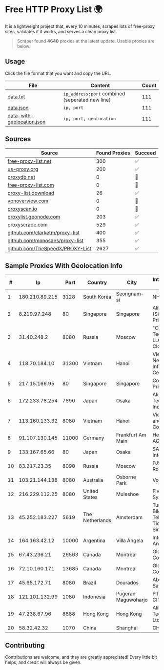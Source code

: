 
# Free HTTP Proxy List 🌍

It is a lightweight project that, every 10 minutes, scrapes lots of free-proxy sites, validates if it works, and serves a clean proxy list.


> Scraper found **4640** proxies at the latest update. Usable proxies are below.

## Usage

Click the file format that you want and copy the URL.


|File|Content|Count|
|----|-------|-----|
|[data.txt](https://raw.githubusercontent.com/themiralay/Proxy-List-World/master/data.txt)|`ip_address:port` combined (seperated new line)|111|
|[data.json](https://raw.githubusercontent.com/themiralay/Proxy-List-World/master/data.json)|`ip, port`|111|
|[data-with-geolocation.json](https://raw.githubusercontent.com/themiralay/Proxy-List-World/master/data-with-geolocation.json)|`ip, port, geolocation`|111|

## Sources

|Source|Found Proxies|Succeed|
|------|-------------|-------|
|[free-proxy-list.net](https://free-proxy-list.net)|300|✅|
|[us-proxy.org](https://www.us-proxy.org)|200|✅|
|[proxydb.net](http://proxydb.net)|0|🚫|
|[free-proxy-list.com](https://free-proxy-list.com/?page=&port=&type%5B%5D=http&type%5B%5D=https&up_time=0&search=Search)|0|🚫|
|[proxy-list.download](https://www.proxy-list.download/HTTP)|26|✅|
|[vpnoverview.com](https://vpnoverview.com/privacy/anonymous-browsing/free-proxy-servers)|0|🚫|
|[proxyscan.io](https://www.proxyscan.io)|0|🚫|
|[proxylist.geonode.com](https://proxylist.geonode.com/api/proxy-list?limit=300&page=1&sort_by=lastChecked&sort_type=desc&protocols=http,https)|203|✅|
|[proxyscrape.com](https://api.proxyscrape.com/v2/?request=displayproxies&protocol=http&timeout=10000&country=all&ssl=all&anonymity=all)|529|✅|
|[github.com/clarketm/proxy-list](https://raw.githubusercontent.com/clarketm/proxy-list/master/proxy-list-raw.txt)|400|✅|
|[github.com/monosans/proxy-list](https://raw.githubusercontent.com/monosans/proxy-list/main/proxies/http.txt)|355|✅|
|[github.com/TheSpeedX/PROXY-List](https://raw.githubusercontent.com/TheSpeedX/PROXY-List/master/http.txt)|2627|✅|


## Sample Proxies With Geolocation Info

|#|Ip|Port|Country|City|Internet Service Provider|
|-|--|----|-------|----|-------------------------|
|1|180.210.89.215|3128|South Korea|Seongnam-si|NHNCLOUD|
|2|8.219.97.248|80|Singapore|Singapore|Alibaba Cloud (Singapore) Private Limited|
|3|31.40.248.2|8080|Russia|Moscow|"Cloud Technologies" LLC trading as Cloud.ru|
|4|118.70.184.10|31300|Vietnam|Hanoi|Vietnam Internet Network Information Center|
|5|217.15.166.95|80|Singapore|Singapore|Contabo Asia Private Limited|
|6|172.233.78.254|7890|Japan|Osaka|Akamai Technologies, Inc.|
|7|113.160.133.32|8080|Vietnam|Hanoi|VietNam Post and Telecom Corporation|
|8|91.107.130.145|11000|Germany|Frankfurt Am Main|Hetzner Online AG|
|9|133.167.65.66|80|Japan|Osaka|SAKURA Internet Inc.|
|10|83.217.23.35|8090|Russia|Moscow|PJSC Rostelecom|
|11|103.21.144.138|8080|Australia|Osborne Park|Vonex Pty Ltd|
|12|216.229.112.25|8080|United States|Muleshoe|Five Area Systems, LLC|
|13|45.252.183.227|5619|The Netherlands|Amsterdam|Turunc Smart Bilgisayar Teknoloji Ve Dis Ticaret Limited Sirketi|
|14|164.163.42.12|10000|Argentina|Villa Ángela|Interret Villa Angela SRL|
|15|67.43.236.21|26563|Canada|Montreal|GloboTech Communications|
|16|72.10.160.171|13685|Canada|Montreal|GloboTech Communications|
|17|45.65.172.71|8080|Brazil|Dourados|Abel F Dos Santos - ME|
|18|121.101.132.99|1080|Indonesia|Pugeran Maguwoharjo|PT SELARAS CITRA TERABIT|
|19|47.238.67.96|8888|Hong Kong|Hong Kong|Alibaba (US) Technology Co., Ltd.|
|20|58.32.42.32|1070|China|Shanghai|CHINANET-SH|



## Contributing

Contributions are welcome, and they are greatly appreciated! Every
little bit helps, and credit will always be given.

